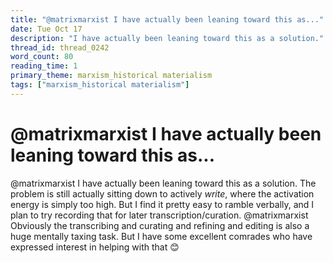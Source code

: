 ```yaml
---
title: "@matrixmarxist I have actually been leaning toward this as..."
date: Tue Oct 17
description: "I have actually been leaning toward this as a solution."
thread_id: thread_0242
word_count: 80
reading_time: 1
primary_theme: marxism_historical materialism
tags: ["marxism_historical materialism"]
---
```


# @matrixmarxist I have actually been leaning toward this as...

@matrixmarxist I have actually been leaning toward this as a solution. The problem is still actually sitting down to actively *write*, where the activation energy is simply too high. But I find it pretty easy to ramble verbally, and I plan to try recording that for later transcription/curation. @matrixmarxist Obviously the transcribing and curating and refining and editing is also a huge mentally taxing task. But I have some excellent comrades who have expressed interest in helping with that 😊